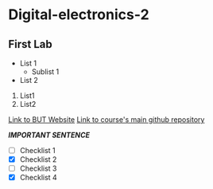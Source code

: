 # Digital-electronics-2

## First Lab

* List 1
  - Sublist 1
* List 2

1. List1
2. List2

[Link to BUT Website](https://www.vutbr.cz/en/)
[Link to course's main github repository](https://github.com/tomas-fryza/Digital-electronics-2)

***IMPORTANT SENTENCE***
- [ ] Checklist 1
- [X] Checklist 2
- [ ] Checklist 3
- [X] Checklist 4
